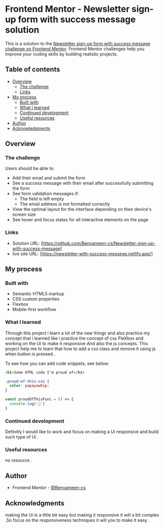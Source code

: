 # Frontend Mentor - Newsletter sign-up form with success message solution

This is a solution to the [Newsletter sign-up form with success message challenge on Frontend Mentor](https://www.frontendmentor.io/challenges/newsletter-signup-form-with-success-message-3FC1AZbNrv). Frontend Mentor challenges help you improve your coding skills by building realistic projects. 

## Table of contents

- [Overview](#overview)
  - [The challenge](#the-challenge)
  - [Links](#links)
- [My process](#my-process)
  - [Built with](#built-with)
  - [What I learned](#what-i-learned)
  - [Continued development](#continued-development)
  - [Useful resources](#useful-resources)
- [Author](#author)
- [Acknowledgments](#acknowledgments)

## Overview

### The challenge

Users should be able to:

- Add their email and submit the form
- See a success message with their email after successfully submitting the form
- See form validation messages if:
  - The field is left empty
  - The email address is not formatted correctly
- View the optimal layout for the interface depending on their device's screen size
- See hover and focus states for all interactive elements on the page



### Links

- Solution URL: [https://github.com/Benyameen-cs/Newsletter-sign-up-with-success-message]
- live site URL: [https://newsletter-with-success-messege.netlify.app/]
## My process

### Built with

- Semantic HTML5 markup
- CSS custom properties
- Flexbox
- Mobile-first workflow

### What I learned
 
Through this project i learn a lot of the new things and also practice my concept that i learned  like i practice the concept of css FleXbox and working on the UI to make it responsive And also the js concepts. 
This project help me to learn that how to add a css class and remove it using js when button is pressed .

To see how you can add code snippets, see below:

```html
<h1>Some HTML code I'm proud of</h1>
```
```css
.proud-of-this-css {
  color: papayawhip;
}
```
```js
const proudOfThisFunc = () => {
  console.log('🎉')
}
```
### Continued development
Definitly I would like to work and focus on making a Ui responsive and build such type of Ui .


### Useful resources
no resource .

## Author
- Frontend Mentor - [@Benyameen-cs](https://www.frontendmentor.io/profile/Benyameen-cs)

## Acknowledgments

making the Ui is a little bit easy but making it responsive it will a bit complex .So focus on the responsiveness techniques it will you to make 
it easy .